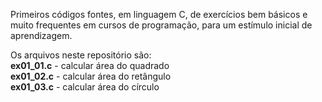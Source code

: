 Primeiros códigos fontes, em linguagem C, de exercícios bem básicos e muito frequentes em cursos de programação, para um estímulo inicial de aprendizagem. 
<p>
Os arquivos neste repositório são:<br>
<b>ex01_01.c</b> - calcular área do quadrado<br>
<b>ex01_02.c</b> - calcular área do retângulo<br>
<b>ex01_03.c</b> - calcular área do círculo
